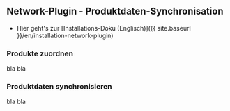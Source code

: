 ## Network-Plugin - Produktdaten-Synchronisation

* Hier geht's zur [Installations-Doku (Englisch)]({{ site.baseurl }}/en/installation-network-plugin)

### Produkte zuordnen
bla bla

### Produktdaten synchronisieren
bla bla